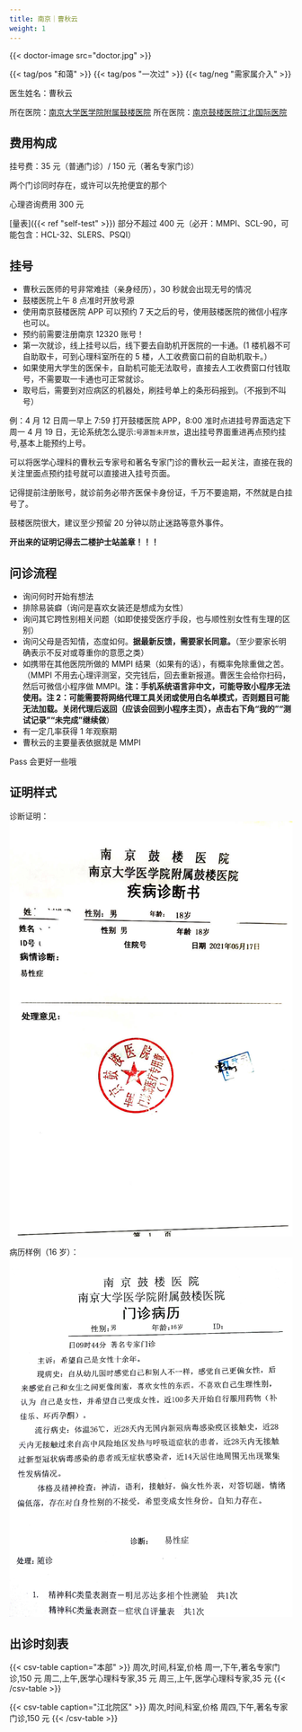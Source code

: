 ```yaml
---
title: 南京｜曹秋云
weight: 1
---
```


{{< doctor-image src="doctor.jpg" >}}

{{< tag/pos "和蔼" >}} {{< tag/pos "一次过" >}} {{< tag/neg "需家属介入" >}}

医生姓名：曹秋云

所在医院：[南京大学医学院附属鼓楼医院](https://amap.com/place/B00190B48R)
所在医院：[南京鼓楼医院江北国际医院](https://amap.com/place/B0FFH0UTCD)

## 费用构成

挂号费：35 元（普通门诊）/ 150 元（著名专家门诊）

两个门诊同时存在，或许可以先抢便宜的那个

心理咨询费用 300 元

[量表]({{< ref "self-test" >}}) 部分不超过 400 元（必开：MMPI、SCL-90，可能包含：HCL-32、SLERS、PSQI）

## 挂号

- 曹秋云医师的号非常难挂（亲身经历），30 秒就会出现无号的情况
- 鼓楼医院上午 8 点准时开放号源
- 使用南京鼓楼医院 APP 可以预约 7 天之后的号，使用鼓楼医院的微信小程序也可以。
- 预约前需要注册南京 12320 账号！
- 第一次就诊，线上挂号以后，线下要去自助机开医院的一卡通。(1 楼机器不可自助取卡，可到心理科室所在的 5 楼，人工收费窗口前的自助机取卡。）
- 如果使用大学生的医保卡，自助机可能无法取号，直接去人工收费窗口付钱取号，不需要取一卡通也可正常就诊。
- 取号后，需要到对应病区的机器处，刷挂号单上的条形码报到。（不报到不叫号）

例：4 月 12 日周一早上 7:59 打开鼓楼医院 APP，8:00 准时点进挂号界面选定下周一 4 月 19 日，无论系统怎么提示:`号源暂未开放`，退出挂号界面重进再点预约挂号,基本上能预约上号。

可以将医学心理科的曹秋云专家号和著名专家门诊的曹秋云一起关注，直接在我的关注里面点预约挂号就可以直接进入挂号页面。

记得提前注册账号，就诊前务必带齐医保卡身份证，千万不要逾期，不然就是白挂号了。

鼓楼医院很大，建议至少预留 20 分钟以防止迷路等意外事件。

**开出来的证明记得去二楼护士站盖章！！！**

## 问诊流程

- 询问何时开始有想法
- 排除易装癖（询问是喜欢女装还是想成为女性）
- 询问其它跨性别相关问题（如即使接受医疗手段，也与顺性别女性有生理的区别）
- 询问父母是否知情，态度如何。**据最新反馈，需要家长同意。**（至少要家长明确表示不反对或尊重你的意愿之类）
- 如携带在其他医院所做的 MMPI 结果（如果有的话），有概率免除重做之苦。（MMPI 不用去心理评测室，交完钱后，回去重新报道。曹医生会给你扫码，然后可微信小程序做 MMPI。**注：手机系统语言非中文，可能导致小程序无法使用。注 2：可能需要将网络代理工具关闭或使用白名单模式，否则题目可能无法加载。关闭代理后返回（应该会回到小程序主页），点击右下角“我的”“测试记录”“未完成”继续做**）
- 有一定几率获得 1 年观察期
- 曹秋云的主要量表依据就是 MMPI

Pass 会更好一些哦

## 证明样式

诊断证明：
![证明](proof.jpg)

病历样例（16 岁）：
![record](record.jpg)

## 出诊时刻表

{{< csv-table caption="本部" >}}
周次,时间,科室,价格
周一,下午,著名专家门诊,150 元
周二,上午,医学心理科专家,35 元
周三,上午,医学心理科专家,35 元
{{< /csv-table >}}

{{< csv-table caption="江北院区" >}}
周次,时间,科室,价格
周四,下午,著名专家门诊,150 元
{{< /csv-table >}}
